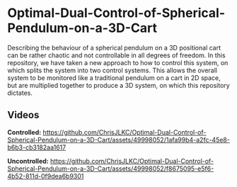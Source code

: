 # Optimal-Dual-Control-of-Spherical-Pendulum-on-a-3D-Cart
Describing the behaviour of a spherical pendulum on a 3D positional cart can be rather chaotic and not controllable in all degrees of freedom. 
In this repository, we have taken a new approach to how to control this system, on which splits the system into two control systems. This allows
the overall system to be monitored like a traditional pendulum on a cart in 2D space, but are multiplied together to produce a 3D system, on which
this repository dictates.

## Videos
__Controlled:__
https://github.com/ChrisJLKC/Optimal-Dual-Control-of-Spherical-Pendulum-on-a-3D-Cart/assets/49998052/1afa99b4-a2fc-45e8-b6b3-cb3182aa1617

__Uncontrolled:__
https://github.com/ChrisJLKC/Optimal-Dual-Control-of-Spherical-Pendulum-on-a-3D-Cart/assets/49998052/f8675095-e5f6-4b52-811d-0f9dea6b9301

